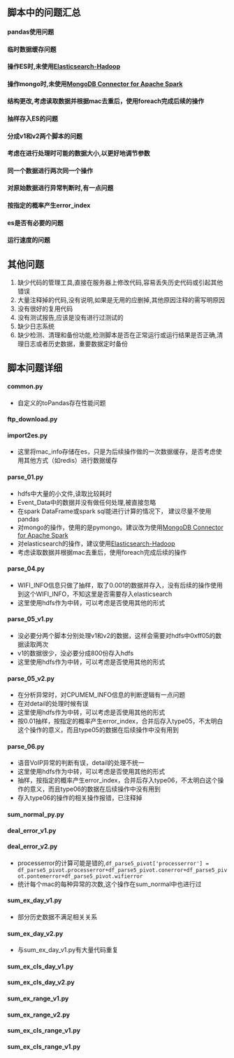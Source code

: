 ## 脚本中的问题汇总
#### pandas使用问题
#### 临时数据缓存问题
#### 操作ES时,未使用[Elasticsearch-Hadoop](https://www.elastic.co/products/hadoop)
#### 操作mongo时,未使用[MongoDB Connector for Apache Spark](https://www.mongodb.com/products/spark-connector)
#### 结构更改,考虑读取数据并根据mac去重后，使用foreach完成后续的操作
#### 抽样存入ES的问题
#### 分成v1和v2两个脚本的问题
#### 考虑在进行处理时可能的数据大小,以更好地调节参数
#### 同一个数据进行两次同一个操作
#### 对原始数据进行异常判断时,有一点问题
#### 按指定的概率产生error_index
#### es是否有必要的问题
#### 运行速度的问题

## 其他问题

1. 缺少代码的管理工具,直接在服务器上修改代码,容易丢失历史代码或引起其他错误
2. 大量注释掉的代码,没有说明,如果是无用的应删掉,其他原因注释的需写明原因
3. 没有很好的复用代码
4. 没有测试报告,应该是没有进行过测试的
5. 缺少日志系统
6. 缺少检测、清理和备份功能,检测脚本是否在正常运行或运行结果是否正确,清理日志或者历史数据，重要数据定时备份

## 脚本问题详细
#### common.py
* 自定义的toPandas存在性能问题

#### ftp_download.py

#### import2es.py
* 这里将mac_info存储在es，只是为后续操作做的一次数据缓存，是否考虑使用其他方式（如redis）进行数据缓存

#### parse_01.py
* hdfs中大量的小文件,读取比较耗时
* Event_Data中的数据并没有做任何处理,被直接忽略
* 在spark DataFrame或spark sql能进行计算的情况下， 建议尽量不使用pandas
* 对mongo的操作，使用的是pymongo。建议改为使用[MongoDB Connector for Apache Spark](https://www.mongodb.com/products/spark-connector)
* 对elasticsearch的操作，建议使用[Elasticsearch-Hadoop](https://www.elastic.co/products/hadoop)
* 考虑读取数据并根据mac去重后，使用foreach完成后续的操作

#### parse_04.py
* WIFI_INFO信息只做了抽样，取了0.001的数据并存入，没有后续的操作使用到这个WIFI_INFO，不知这里是否需要存入elasticsearch
* 这里使用hdfs作为中转，可以考虑是否使用其他的形式

#### parse_05_v1.py
* 没必要分两个脚本分别处理v1和v2的数据，这样会需要对hdfs中0xff05的数据读取两次
* v1的数据很少，没必要分成800份存入hdfs
* 这里使用hdfs作为中转，可以考虑是否使用其他的形式

#### parse_05_v2.py
* 在分析异常时，对CPUMEM_INFO信息的判断逻辑有一点问题
* 在对detail的处理时候有误
* 这里使用hdfs作为中转，可以考虑是否使用其他的形式
* 按0.01抽样，按指定的概率产生error_index，合并后存入type05，不太明白这个操作的意义，而且type05的数据在后续操作中没有用到

#### parse_06.py
* 语音VoIP异常的判断有误，detail的处理不统一
* 这里使用hdfs作为中转，可以考虑是否使用其他的形式
* 抽样，按指定的概率产生error_index，合并后存入type06，不太明白这个操作的意义，而且type06的数据在后续操作中没有用到
* 存入type06的操作的相关操作报错，已注释掉

#### sum_normal_py.py

#### deal_error_v1.py

#### deal_error_v2.py
* processerror的计算可能是错的,`df_parse5_pivot['processerror'] = df_parse5_pivot.processerror+df_parse5_pivot.conerror+df_parse5_pivot.pontemerror+df_parse5_pivot.wifierror`
* 统计每个mac的每种异常的次数,这个操作在sum_normal中也进行过

#### sum_ex_day_v1.py
* 部分历史数据不满足相关关系

#### sum_ex_day_v2.py
* 与sum_ex_day_v1.py有大量代码重复

#### sum_ex_cls_day_v1.py

#### sum_ex_cls_day_v2.py

#### sum_ex_range_v1.py

#### sum_ex_range_v2.py

#### sum_ex_cls_range_v1.py

#### sum_ex_cls_range_v1.py


